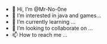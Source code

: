 - 👋 Hi, I’m @Mr-No-0ne
- 👀 I’m interested in java and games...
- 🌱 I’m currently learning ...
- 💞️ I’m looking to collaborate on ...
- 📫 How to reach me ...

<!---
Mr-No-0ne/Mr-No-0ne is a ✨ special ✨ repository because its `README.md` (this file) appears on your GitHub profile.
You can click the Preview link to take a look at your changes.
--->

